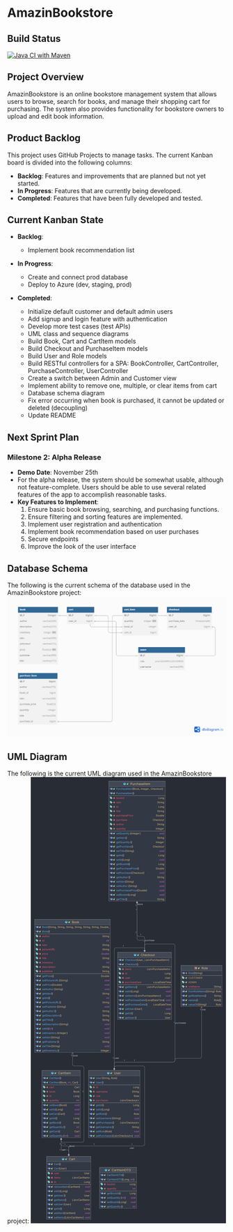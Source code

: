 # AmazinBookstore
## Build Status
[![Java CI with Maven](https://github.com/jaydonhaghighi/SYSC4806_AmazinBookstore/actions/workflows/maven.yml/badge.svg)](https://github.com/jaydonhaghighi/SYSC4806_AmazinBookstore/actions/workflows/maven.yml)
## Project Overview
AmazinBookstore is an online bookstore management system that allows users to browse, search for books, and manage their shopping cart for purchasing. The system also provides functionality for bookstore owners to upload and edit book information.

## Product Backlog
This project uses GitHub Projects to manage tasks. The current Kanban board is divided into the following columns:
- **Backlog**: Features and improvements that are planned but not yet started.
- **In Progress**: Features that are currently being developed.
- **Completed**: Features that have been fully developed and tested.
## Current Kanban State
- **Backlog**:
  - Implement book recommendation list

- **In Progress**:
  - Create and connect prod database
  - Deploy to Azure (dev, staging, prod)

- **Completed**:
  - Initialize default customer and default admin users
  - Add signup and login feature with authentication
  - Develop more test cases (test APIs)
  - UML class and sequence diagrams
  - Build Book, Cart and CartItem models
  - Build Checkout and PurchaseItem models
  - Build User and Role models
  - Build RESTful controllers for a SPA: BookController, CartController, PurchaseController, UserController
  - Create a switch between Admin and Customer view
  - Implement ability to remove one, multiple, or clear items from cart
  - Database schema diagram
  - Fix error occurring when book is purchased, it cannot be updated or deleted (decoupling)
  - Update README

## Next Sprint Plan
### Milestone 2: Alpha Release
- **Demo Date**: November 25th
- For the alpha release, the system should be somewhat usable, although not feature-complete. Users should be able to use several related features of the app to accomplish reasonable tasks.
- **Key Features to Implement**:
  1. Ensure basic book browsing, searching, and purchasing functions.
  2. Ensure filtering and sorting features are implemented.
  3. Implement user registration and authentication
  4. Implement book recommendation based on user purchases
  5. Secure endpoints
  6. Improve the look of the user interface

## Database Schema
The following is the current schema of the database used in the AmazinBookstore project:
![Database schema milestone 1.png](Diagrams%2FDatabase%20schema%20milestone%201.png)

## UML Diagram
The following is the current UML diagram used in the AmazinBookstore project:
![UML Diagram Miletone 1.png](Diagrams/UML%20Diagram%20Milestone%201.png)
